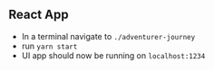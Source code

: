 ## React App
- In a terminal navigate to `./adventurer-journey`
- run `yarn start`
- UI app should now be running on `localhost:1234`